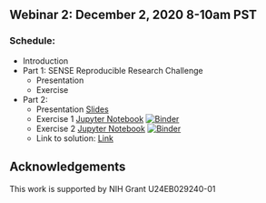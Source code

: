 ## Webinar 2: December 2, 2020 8-10am PST

### Schedule:
- Introduction
- Part 1: SENSE Reproducible Research Challenge
  - Presentation
  - Exercise
- Part 2: 
  - Presentation [Slides](./dynamic_mri/bart_webinar_dynamic_mri.pdf)
  - Exercise 1 [Jupyter Notebook](./dynamic_mri/BART_DCE_demo.ipynb) [![Binder](https://mybinder.org/badge_logo.svg)](https://mybinder.org/v2/gh/mrirecon/bart-webinars/master?filepath=webinar2/dynamic_mri/BART_DCE_demo.ipynb)
  - Exercise 2 [Jupyter Notebook](./dynamic_mri/BART_DCE_demo_2.ipynb) [![Binder](https://mybinder.org/badge_logo.svg)](https://mybinder.org/v2/gh/mrirecon/bart-webinars/master?filepath=webinar2/dynamic_mri/BART_DCE_demo_2.ipynb)
  - Link to solution: [Link](./dynamic_mri/LR_solution.txt)


## Acknowledgements
This work is supported by NIH Grant U24EB029240-01
